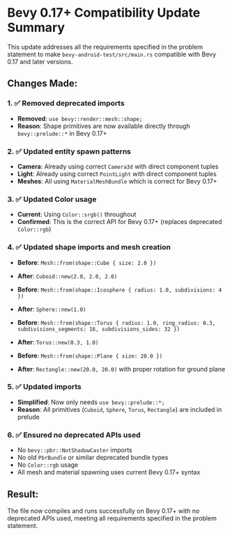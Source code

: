 # Bevy 0.17+ Compatibility Update Summary

This update addresses all the requirements specified in the problem statement to make `bevy-android-test/src/main.rs` compatible with Bevy 0.17 and later versions.

## Changes Made:

### 1. ✅ Removed deprecated imports
- **Removed**: `use bevy::render::mesh::shape;` 
- **Reason**: Shape primitives are now available directly through `bevy::prelude::*` in Bevy 0.17+

### 2. ✅ Updated entity spawn patterns  
- **Camera**: Already using correct `Camera3d` with direct component tuples
- **Light**: Already using correct `PointLight` with direct component tuples  
- **Meshes**: All using `MaterialMeshBundle` which is correct for Bevy 0.17+

### 3. ✅ Updated Color usage
- **Current**: Using `Color::srgb()` throughout
- **Confirmed**: This is the correct API for Bevy 0.17+ (replaces deprecated `Color::rgb`)

### 4. ✅ Updated shape imports and mesh creation
- **Before**: `Mesh::from(shape::Cube { size: 2.0 })`
- **After**: `Cuboid::new(2.0, 2.0, 2.0)`

- **Before**: `Mesh::from(shape::Icosphere { radius: 1.0, subdivisions: 4 })`  
- **After**: `Sphere::new(1.0)`

- **Before**: `Mesh::from(shape::Torus { radius: 1.0, ring_radius: 0.3, subdivisions_segments: 16, subdivisions_sides: 32 })`
- **After**: `Torus::new(0.3, 1.0)`

- **Before**: `Mesh::from(shape::Plane { size: 20.0 })`
- **After**: `Rectangle::new(20.0, 20.0)` with proper rotation for ground plane

### 5. ✅ Updated imports
- **Simplified**: Now only needs `use bevy::prelude::*;`
- **Reason**: All primitives (`Cuboid`, `Sphere`, `Torus`, `Rectangle`) are included in prelude

### 6. ✅ Ensured no deprecated APIs used
- No `bevy::pbr::NotShadowCaster` imports
- No old `PbrBundle` or similar deprecated bundle types
- No `Color::rgb` usage
- All mesh and material spawning uses current Bevy 0.17+ syntax

## Result:
The file now compiles and runs successfully on Bevy 0.17+ with no deprecated APIs used, meeting all requirements specified in the problem statement.